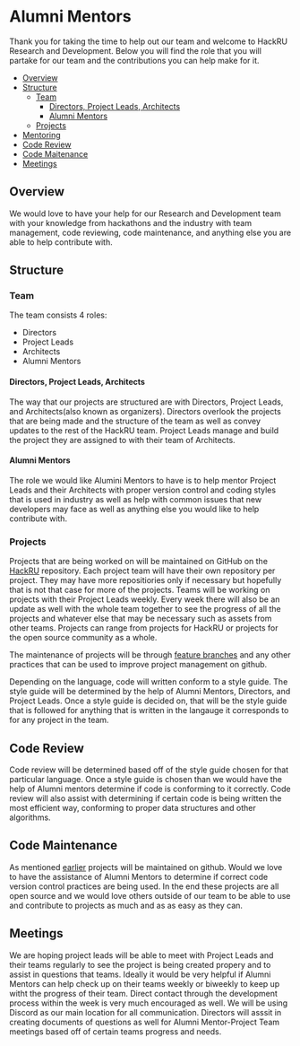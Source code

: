 # Alumni Mentors

Thank you for taking the time to help out our team and welcome to HackRU Research and Development.  Below you will find the role that you will partake for our team and the contributions you can help make for it.

* [Overview](#overview)
* [Structure](#structure)
  * [Team](#team)
    * [Directors, Project Leads, Architects](#directors-project-leads-architects)
    * [Alumni Mentors](#alumni-mentors)
  * [Projects](#projects)
* [Mentoring](#mentoring)
* [Code Review](#code-review)
* [Code Maitenance](#code-maintenance)
* [Meetings](#meetings)


## Overview

We would love to have your help for our Research and Development team with your knowledge from hackathons and the industry with team management, code reviewing, code maintenance, and anything else you are able to help contribute with.

## Structure

### Team

The team consists 4 roles:
* Directors
* Project Leads
* Architects
* Alumni Mentors

#### Directors, Project Leads, Architects
The way that our projects are structured are with Directors, Project Leads, and Architects(also known as organizers).  Directors overlook the projects that are being made and the structure of the team as well as convey updates to the rest of the HackRU team.  Project Leads manage and build the project they are assigned to with their team of Architects.

#### Alumni Mentors
The role we would like  Alumini Mentors to have is to help mentor Project Leads and their Architects with proper version control and coding styles that is used in industry as well as help with common issues that new developers may face as well as anything else you would like to help contribute with.

### Projects
Projects that are being worked on will be maintained on GitHub on the [HackRU](http://www.github.com/HackRU) repository.  Each project team will have their own repository per project.  They may have more repositiories only if necessary but hopefully that is not that case for more of the projects.  Teams will be working on projects with their Project Leads weekly.  Every week there will also be an update as well with the whole team together to see the progress of all the projects and whatever else that may be necessary such as assets from other teams.  Projects can range from projects for HackRU or projects for the open source community as a whole.

The  maintenance of projects will be through [feature branches](https://github.com/HackRU/handbook/blob/master/project-leads.md#feature-branches-and-the-rd-dev-flow) and any other practices that can be used to improve project management on github.

Depending on the language, code will written conform to a style guide.  The style guide will be determined by the help of Alumni Mentors, Directors, and Project Leads.  Once a style guide is decided on, that will be the style guide that is followed for anything that is written in the langauge it corresponds to for any project in the team.

## Code Review
Code review will be determined based off of the style guide chosen for that particular language.  Once a style guide is chosen than we would have the help of Alumni mentors determine if code is conforming to it correctly.  Code review will also assist with determining if certain code is being written the most efficient way, conforming to proper data structures and other algorithms. 

## Code Maintenance
As mentioned [earlier](#projects) projects will be maintained on github.  Would we love to have the assistance of Alumni Mentors to determine if correct code version control practices are being used.  In the end these projects are all open source and we would love others outside of our team to be able to use and contribute to projects as much and as as easy as they can.

## Meetings
We are hoping project leads will be able to meet with Project Leads and their teams regularly to see the project is being created propery and to assist in questions that teams.  Ideally it would be very helpful if Alumni Mentors can help check up on their teams weekly or biweekly to keep up witht the progress of their team.  Direct contact through the development process within the week is very much encouraged as well.  We will be using Discord as our main location for all communication.  Directors will asssit in creating documents of questions as well for Alumni Mentor-Project Team meetings based off of certain teams progress and needs.

